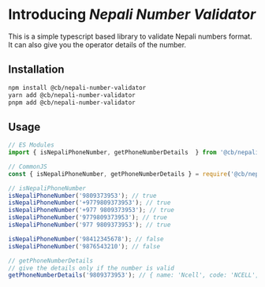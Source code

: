 # Introducing *Nepali Number Validator*

This is a simple typescript based library to validate Nepali numbers format.
It can also give you the operator details of the number.

## Installation

```bash
npm install @cb/nepali-number-validator
yarn add @cb/nepali-number-validator
pnpm add @cb/nepali-number-validator
```

## Usage

```typescript
// ES Modules
import { isNepaliPhoneNumber, getPhoneNumberDetails  } from '@cb/nepali-number-validator';

// CommonJS
const { isNepaliPhoneNumber, getPhoneNumberDetails } = require('@cb/nepali-number-validator');

// isNepaliPhoneNumber
isNepaliPhoneNumber('9809373953'); // true
isNepaliPhoneNumber('+9779809373953'); // true
isNepaliPhoneNumber('+977 9809373953'); // true
isNepaliPhoneNumber('9779809373953'); // true
isNepaliPhoneNumber('977 9809373953'); // true

isNepaliPhoneNumber('98412345678'); // false
isNepaliPhoneNumber('9876543210'); // false

// getPhoneNumberDetails
// give the details only if the number is valid
getPhoneNumberDetails('9809373953'); // { name: 'Ncell', code: 'NCELL', phoneNumber: '+977 9809373953' }
